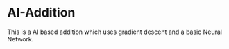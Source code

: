 # AI-Addition

 This is a AI based addition which uses gradient descent and a basic Neural Network.
